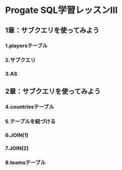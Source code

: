 # Progate SQL学習レッスンⅢ

## 1章：サブクエリを使ってみよう
### 1.playersテーブル
### 2.サブクエリ
### 3.AS
## 2章：サブクエリを使ってみよう
### 4.countriesテーブル
### 5.テーブルを紐づける
### 6.JOIN(1)
### 7.JOIN(2)
### 8.teamsテーブル